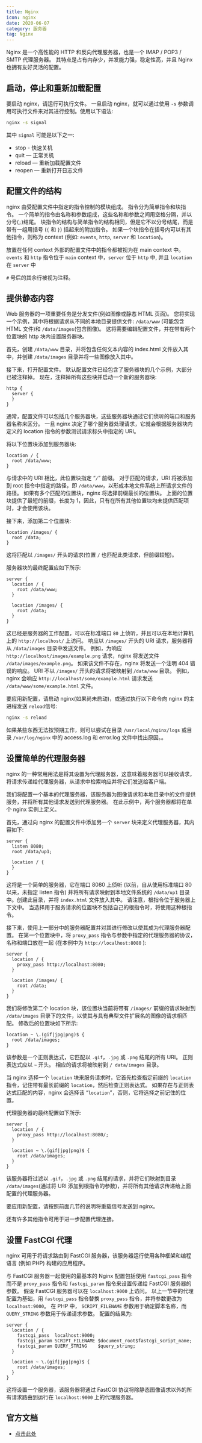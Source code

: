 ```yaml
---
title: Nginx
icon: nginx
date: 2020-06-07
category: 服务器
tag: Nginx
---
```


Nginx 是一个高性能的 HTTP 和反向代理服务器，也是一个 IMAP / POP3 / SMTP 代理服务器。 其特点是占有内存少，并发能力强，稳定性高，并且 Nginx 也拥有友好灵活的配置。

<!-- more -->

## 启动，停止和重新加载配置

要启动 nginx，请运行可执行文件。 一旦启动 nginx，就可以通过使用 `-s` 参数调用可执行文件来对其进行控制。使用以下语法:

```bash
nginx -s signal
```

其中 `signal` 可能是以下之一:

- stop - 快速关机
- quit — 正常关机
- reload — 重新加载配置文件
- reopen — 重新打开日志文件

## 配置文件的结构

nginx 由受配置文件中指定的指令控制的模块组成。 指令分为简单指令和块指令。 一个简单的指令由名称和参数组成，这些名称和参数之间用空格分隔，并以分号(`;`)结尾。 块指令的结构与简单指令的结构相同，但是它不以分号结尾，而是带有一组用括号 (`{` 和 `}`) 括起来的附加指令。 如果一个块指令在括号内可以有其他指令，则称为 context (例如: `events`, `http`, `server` 和 `location`)。

放置在任何 context 外部的配置文件中的指令都被视为在 main context 中。 `events` 和 `http` 指令位于 `main` context 中，`server` 位于 `http` 中, 并且 `location` 在 `server` 中

`#` 号后的其余行被视为注释。

## 提供静态内容

Web 服务器的一项重要任务是分发文件(例如图像或静态 HTML 页面)。 您将实现一个示例，其中将根据请求从不同的本地目录提供文件: `/data/www` (可能包含 HTML 文件)和 `/data/images`(包含图像)。 这将需要编辑配置文件，并在带有两个位置块的 http 块内设置服务器块。

首先，创建 `/data/www` 目录，并将包含任何文本内容的 index.html 文件放入其中，并创建 `/data/images` 目录并将一些图像放入其中。

接下来，打开配置文件。 默认配置文件已经包含了服务器块的几个示例，大部分已被注释掉。 现在，注释掉所有这些块并启动一个新的服务器块:

```nginx
http {
  server {
  }
}
```

通常，配置文件可以包括几个服务器块，这些服务器块通过它们侦听的端口和服务器名称来区分。 一旦 nginx 决定了哪个服务器处理请求，它就会根据服务器块内定义的 location 指令的参数测试请求标头中指定的 URI。

将以下位置块添加到服务器块:

```nginx
location / {
  root /data/www;
}
```

与请求中的 URI 相比，此位置块指定 “`/`” 前缀。 对于匹配的请求，URI 将被添加到 root 指令中指定的路径，即 `/data/www`，以形成本地文件系统上所请求文件的路径。 如果有多个匹配的位置块，nginx 将选择前缀最长的位置块。 上面的位置块提供了最短的前缀，长度为 1，因此，只有在所有其他位置块均未提供匹配项时，才会使用该块。

接下来，添加第二个位置块:

```nginx
location /images/ {
  root /data;
}
```

这将匹配以 `/images/` 开头的请求(位置 `/` 也匹配此类请求，但前缀较短)。

服务器块的最终配置应如下所示:

```nginx
server {
  location / {
    root /data/www;
  }

  location /images/ {
    root /data;
  }
}
```

这已经是服务器的工作配置，可以在标准端口 `80` 上侦听，并且可以在本地计算机上的 `http://localhost/` 上访问。 响应以 `/images/` 开头的 URI 请求，服务器将从 `/data/images` 目录中发送文件。 例如，为响应 `http://localhost/images/example.png` 请求，nginx 将发送文件 `/data/images/example.png`。 如果该文件不存在，nginx 将发送一个注明 404 错误的响应。 URI 不以 `/images/` 开头的请求将被映射到 `/data/www` 目录。 例如，nginx 会响应 `http://localhost/some/example.html` 请求发送 `/data/www/some/example.html` 文件。

要应用新配置，请启动 nginx(如果尚未启动)，或通过执行以下命令向 nginx 的主进程发送 `reload`信号:

```bash
nginx -s reload
```

如果某些东西无法按预期工作，则可以尝试在目录 `/usr/local/nginx/logs` 或目录 `/var/log/nginx` 中的 access.log 和 error.log 文件中找出原因。。

## 设置简单的代理服务器

nginx 的一种常用用法是将其设置为代理服务器，这意味着服务器可以接收请求，将请求传递给代理服务器，从请求中检索响应并将它们发送给客户端。

我们将配置一个基本的代理服务器，该服务器为图像请求和本地目录中的文件提供服务，并将所有其他请求发送到代理服务器。 在此示例中，两个服务器都将在单个 nginx 实例上定义。

首先，通过向 nginx 的配置文件中添加另一个 `server` 块来定义代理服务器，其内容如下:

```nginx
server {
  listen 8080;
  root /data/up1;

  location / {
  }
}
```

这将是一个简单的服务器，它在端口 8080 上侦听 (以前，自从使用标准端口 80 以来，未指定 listen 指令) 并将所有请求映射到本地文件系统的 `/data/up1` 目录中。创建此目录，并将 `index.html` 文件放入其中。 请注意，根指令位于服务器上下文中。 当选择用于服务请求的位置块不包括自己的根指令时，将使用这种根指令。

接下来，使用上一部分中的服务器配置并对其进行修改以使其成为代理服务器配置。 在第一个位置块中，将 `proxy_pass` 指令与参数中指定的代理服务器的协议，名称和端口放在一起 (在本例中为 `http://localhost:8080` ):

```nginx
server {
  location / {
    proxy_pass http://localhost:8080;
  }

  location /images/ {
    root /data;
  }
}
```

我们将修改第二个 location 块，该位置块当前将带有 `/images/` 前缀的请求映射到 `/data/images` 目录下的文件，以使其与具有典型文件扩展名的图像的请求相匹配。 修改后的位置块如下所示:

```nginx
location ~ \.(gif|jpg|png)$ {
  root /data/images;
}
```

该参数是一个正则表达式，它匹配以 `.gif`，`.jpg` 或 `.png` 结尾的所有 URI。 正则表达式应以 `~` 开头。 相应的请求将被映射到 `/ data/images` 目录。

当 nginx 选择一个 `location` 块来服务请求时，它首先检查指定前缀的 `location` 指令，记住带有最长前缀的 `location`，然后检查正则表达式。 如果存在与正则表达式匹配的内容，nginx 会选择该 “`location`”，否则，它将选择之前记住的位置。

代理服务器的最终配置如下所示:

```nginx
server {
  location / {
    proxy_pass http://localhost:8080/;
  }

  location ~ \.(gif|jpg|png)$ {
    root /data/images;
  }
}
```

该服务器将过滤以 `.gif`，`.jpg` 或 `.png` 结尾的请求，并将它们映射到目录 `/data/images`(通过将 URI 添加到根指令的参数)，并将所有其他请求传递给上面配置的代理服务器。

要应用新配置，请按照前面几节的说明将重载信号发送到 nginx。

还有许多其他指令可用于进一步配置代理连接。

## 设置 FastCGI 代理

nginx 可用于将请求路由到 FastCGI 服务器，该服务器运行使用各种框架和编程语言 (例如 PHP) 构建的应用程序。

与 FastCGI 服务器一起使用的最基本的 Nginx 配置包括使用 `fastcgi_pass` 指令而不是 `proxy_pass` 指令和 `fastcgi_param` 指令来设置传递给 FastCGI 服务器的参数。 假设 FastCGI 服务器可以在 `localhost:9000` 上访问。 以上一节中的代理配置为基础，用 `fastcgi_pass` 指令替换 `proxy_pass` 指令，并将参数更改为 `localhost:9000`。 在 PHP 中， `SCRIPT_FILENAME` 参数用于确定脚本名称，而 `QUERY_STRING` 参数用于传递请求参数。 配置的结果为:

```nginx
server {
  location / {
    fastcgi_pass  localhost:9000;
    fastcgi_param SCRIPT_FILENAME $document_root$fastcgi_script_name;
    fastcgi_param QUERY_STRING    $query_string;
  }

  location ~ \.(gif|jpg|png)$ {
    root /data/images;
  }
}
```

这将设置一个服务器，该服务器将通过 FastCGI 协议将除静态图像请求以外的所有请求路由到运行在 `localhost:9000` 上的代理服务器。

## 官方文档

- [点击此处](https://docs.nginx.com/nginx/admin-guide/)
